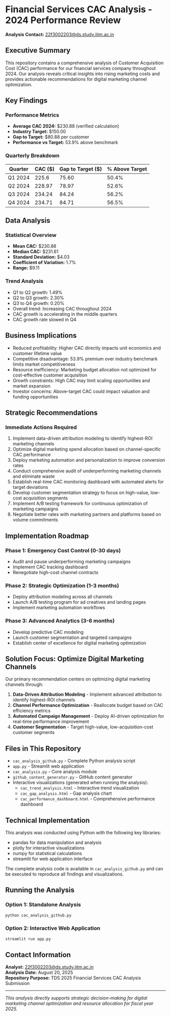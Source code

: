 # Financial Services CAC Analysis - 2024 Performance Review

**Analysis Contact:** 22f3002203@ds.study.iitm.ac.in

## Executive Summary

This repository contains a comprehensive analysis of Customer Acquisition Cost (CAC) performance for our financial services company throughout 2024. Our analysis reveals critical insights into rising marketing costs and provides actionable recommendations for digital marketing channel optimization.

## Key Findings

### Performance Metrics
- **Average CAC 2024:** $230.88 (verified calculation)
- **Industry Target:** $150.00
- **Gap to Target:** $80.88 per customer
- **Performance vs Target:** 53.9% above benchmark

### Quarterly Breakdown
| Quarter | CAC ($) | Gap to Target ($) | % Above Target |
|---------|---------|-------------------|----------------|
| Q1 2024 | 225.6 | 75.60 | 50.4% |
| Q2 2024 | 228.97 | 78.97 | 52.6% |
| Q3 2024 | 234.24 | 84.24 | 56.2% |
| Q4 2024 | 234.71 | 84.71 | 56.5% |

## Data Analysis

### Statistical Overview
- **Mean CAC:** $230.88
- **Median CAC:** $231.61
- **Standard Deviation:** $4.03
- **Coefficient of Variation:** 1.7%
- **Range:** $9.11

### Trend Analysis
- Q1 to Q2 growth: 1.49%
- Q2 to Q3 growth: 2.30%
- Q3 to Q4 growth: 0.20%
- Overall trend: Increasing CAC throughout 2024
- CAC growth is accelerating in the middle quarters
- CAC growth rate slowed in Q4

## Business Implications

- Reduced profitability: Higher CAC directly impacts unit economics and customer lifetime value
- Competitive disadvantage: 53.9% premium over industry benchmark limits market competitiveness
- Resource inefficiency: Marketing budget allocation not optimized for cost-effective customer acquisition
- Growth constraints: High CAC may limit scaling opportunities and market expansion
- Investor concerns: Above-target CAC could impact valuation and funding opportunities

## Strategic Recommendations

### Immediate Actions Required
1. Implement data-driven attribution modeling to identify highest-ROI marketing channels
2. Optimize digital marketing spend allocation based on channel-specific CAC performance
3. Deploy marketing automation and personalization to improve conversion rates
4. Conduct comprehensive audit of underperforming marketing channels and eliminate waste
5. Establish real-time CAC monitoring dashboard with automated alerts for target deviations
6. Develop customer segmentation strategy to focus on high-value, low-cost acquisition segments
7. Implement A/B testing framework for continuous optimization of marketing campaigns
8. Negotiate better rates with marketing partners and platforms based on volume commitments

## Implementation Roadmap

### Phase 1: Emergency Cost Control (0-30 days)
- Audit and pause underperforming marketing campaigns
- Implement CAC tracking dashboard
- Renegotiate high-cost channel contracts

### Phase 2: Strategic Optimization (1-3 months)
- Deploy attribution modeling across all channels
- Launch A/B testing program for ad creatives and landing pages
- Implement marketing automation workflows

### Phase 3: Advanced Analytics (3-6 months)
- Develop predictive CAC modeling
- Launch customer segmentation and targeted campaigns
- Establish center of excellence for digital marketing optimization

## Solution Focus: Optimize Digital Marketing Channels

Our primary recommendation centers on optimizing digital marketing channels through:

1. **Data-Driven Attribution Modeling** - Implement advanced attribution to identify highest-ROI channels
2. **Channel Performance Optimization** - Reallocate budget based on CAC efficiency metrics
3. **Automated Campaign Management** - Deploy AI-driven optimization for real-time performance improvement
4. **Customer Segmentation** - Target high-value, low-acquisition-cost customer segments

## Files in This Repository

- `cac_analysis_github.py` - Complete Python analysis script
- `app.py` - Streamlit web application
- `cac_analysis.py` - Core analysis module
- `github_content_generator.py` - GitHub content generator
- Interactive visualizations (generated when running the analysis):
  - `cac_trend_analysis.html` - Interactive trend visualization
  - `cac_gap_analysis.html` - Gap analysis chart
  - `cac_performance_dashboard.html` - Comprehensive performance dashboard

## Technical Implementation

This analysis was conducted using Python with the following key libraries:
- pandas for data manipulation and analysis
- plotly for interactive visualizations
- numpy for statistical calculations
- streamlit for web application interface

The complete analysis code is available in `cac_analysis_github.py` and can be executed to reproduce all findings and visualizations.

## Running the Analysis

### Option 1: Standalone Analysis
```bash
python cac_analysis_github.py
```

### Option 2: Interactive Web Application
```bash
streamlit run app.py
```

## Contact Information

**Analyst:** 22f3002203@ds.study.iitm.ac.in  
**Analysis Date:** August 20, 2025  
**Repository Purpose:** TDS 2025 Financial Services CAC Analysis Submission

---

*This analysis directly supports strategic decision-making for digital marketing channel optimization and resource allocation for fiscal year 2025.*
